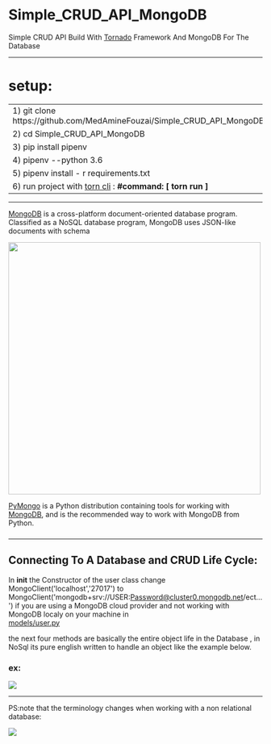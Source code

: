 # Simple_CRUD_API_MongoDB
Simple CRUD API  Build With [Tornado](https://www.tornadoweb.org/en/stable/) Framework And  MongoDB   For The Database

------------------------------------

# setup:

<table>
<tr>
<td> 1)  git clone https://github.com/MedAmineFouzai/Simple_CRUD_API_MongoDB </td>
</tr>
<tr>
<td> 2) cd Simple_CRUD_API_MongoDB </td>
</tr>
<tr>
<td> 3) pip install pipenv</td>
</tr>
</tr>
<td> 4) pipenv --python 3.6</td>
</tr>
<tr>
<td> 5) pipenv install - r requirements.txt</td>
</tr>
<tr>
  <td>
    6) run project with <a href="https://pypi.org/project/torn/">torn cli</a> : <b>#command: [ torn run ] </b>  </td>
 </tr>
</table>

-------------------------------

[MongoDB](https://www.mongodb.com/) is a cross-platform document-oriented database program. Classified as a NoSQL database program, MongoDB uses JSON-like documents with schema

<img src="https://github.com/MedAmineFouzai/Simple_CRUD_API_MongoDB/blob/master/Captures/img.jpg" width="500">

[PyMongo](https://pymongo.readthedocs.io/en/stable/) is a Python distribution containing tools for working with 
[MongoDB](https://www.mongodb.com/), and is the recommended way to work with MongoDB from Python.<h3>

-------------------------------------

## Connecting To A Database and CRUD Life Cycle:

In __init__ the Constructor  of the user class change MongoClient('localhost','27017') to MongoClient('mongodb+srv://USER:Password@cluster0.mongodb.net/ect...') if you are using a MongoDB cloud provider and not working with MongoDB localy on your machine in  
[models/user.py](https://github.com/MedAmineFouzai/Simple_CRUD_API_MongoDB/blob/master/models/user.py) 

 the next four methods are basically the entire object life in the Database , in NoSql its pure english written to handle an object like the example below.
### ex:


<img src="https://github.com/MedAmineFouzai/Simple_CRUD_API_MongoDB/blob/master/Captures/Capture.PNG">

-----------------------------------------

PS:note that the terminology changes when working with a non relational database:

<img src="https://github.com/MedAmineFouzai/Simple_CRUD_API_MongoDB/blob/master/Captures/img2.png">
